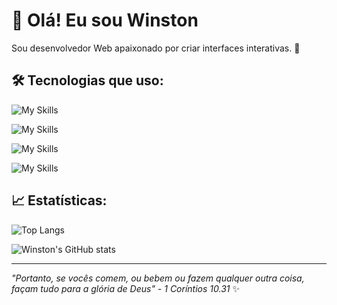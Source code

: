# 👋 Olá! Eu sou Winston

Sou desenvolvedor Web apaixonado por criar interfaces interativas. 🚀

## 🛠️ Tecnologias que uso:

![My Skills](https://skillicons.dev/icons?i=html,css,js,react,bootstrap&theme=light)

![My Skills](https://skillicons.dev/icons?i=py,ts,nodejs,express,webpack&theme=light)

![My Skills](https://skillicons.dev/icons?i=mongodb,mysql,postgres&theme=light)

![My Skills](https://skillicons.dev/icons?i=vscode,pycharm,figma,git,github&theme=light)


## 📈 Estatísticas:

![Top Langs](https://github-readme-stats.vercel.app/api/top-langs/?username=winstonajr&layout=compact&theme=github_dark)

![Winston's GitHub stats](https://github-readme-stats.vercel.app/api?username=winstonajr&show_icons=true&count_private=true&theme=github_dark)



---
_"Portanto, se vocês comem, ou bebem ou fazem qualquer outra coisa, façam tudo para a glória de Deus" - 1 Coríntios 10.31_ ✨
